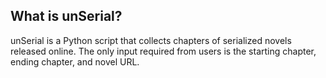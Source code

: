 
What is unSerial?
------------
unSerial is a Python script that collects chapters of serialized novels released online. The only input required from users is the starting chapter, ending chapter, and novel URL. 
